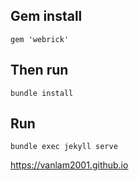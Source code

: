 ## Gem install

```shell
gem 'webrick'
```

## Then run

```shell
bundle install
```

## Run

```shell
bundle exec jekyll serve
```

https://vanlam2001.github.io
